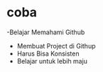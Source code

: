# coba
-Belajar Memahami Github 
- Membuat Project di Githup
- Harus Bisa Konsisten 
- Belajar untuk lebih maju
